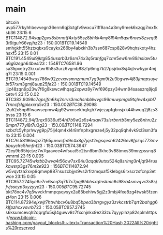 # main
bitcoin
uvp577rkyhhbevvegn36erm6qj3ctgfv9wxcu7lff9an4a3my9mek6xzqg7mxfksb36	23:15	6 BTC$114872.94
sqp2gvs8sbrnatf4xty55sz8bhkk4my8l94m5qsr6raes8zseqt83t6tgulr66vpjhz	23:15	0.001 BTC$19.14549
smhgkht55hztxqbxs9caykx266by4abxkh3b7ssn687csp828v9hqhskxty4hzhsxf5	23:15	0.01 BTC$191.4549
ul9jktg854usarb3z6sm74x3q5rahfgq7cmr5ew6nv89lnslaw5tuu6g6zegh64besl	23:15	4 BTC$76581.96
sa35pxetry2krxutwr6h8s3urz6vgmb88zfp6mg7b27psjrbx8sj4qtvwkypr4mjq7l	23:15	0.001 BTC$19.14549
wus786w92zcvxwsmnzmum7yg9gm9t2u3bgww4j83jmapsuyebt57rxm3gmj8uup25fe	23:15	0.001 BTC$19.14549
jjjz48zqn9p23w7f6g6kswcwlhqag2xpwz8y7wf696pzy34wm84saaszrq8jq9cetv4	23:15	0.02 BTC$382.9098
c7qpsjfm6kq2nrvs3mahsnbblwvgc96muwpmgx9tqhw4xpbl77rnncfslgplexxru5v	23:15	0.002 BTC$38.29098
j2u52x5np8fwawsepmw4jg92wxnsekhqfqjh7wjezapfgbnsjxk44hwuq2j8zs3bvss	23:15	6 BTC$114872.94
f3rqx9336ut54hj7b9w2s9s4rsqw73slsrbnrtb3my5ez8nhru2z6mpn777yl8t7u3g	23:15	0.06 BTC$1148.7294
szbcfc5yhprhwyg9pj75lj4qm4xl4r8nfnphxgreze4j5y32pq9qh4vk9cl3sm3farb	23:15	0.004 BTC$76.58196
wlpz7tj65juvwcfm9n4x8g7jqst2vgsqesh62426ev8fpzqs773mvbbuyclrc5hmfnt	23:15	0.03 BTC$574.3647
72ey9b65hjejvz7w7qaavee4wfsuat5c2tsn8bm3khc3v88tmxs39mrzpssnq8wmrml	23:15	0.005 BTC$95.72745
wktbb2wvq4t56cw7sx64u3aqqk9utsx524q8srlmg3r4jqt94ruskcwsrp3gs76m2e9	23:15	6 BTC$114872.94
w5vqvtza2xvp9qmwp887nsuzcbjys9vs2rfrzmquaf5klebgs6rxscrzsfcnp3etwce	23:15	0.05 BTC$957.2745
yc8e7rv6scq3q7b7c7pqj8hbhsxqtnskmc8s98ra4smvqvc3s8sjfvjsscyp3xyzyye	23:15	0.005 BTC$95.72745
bkt78nc4v7g5wvckfmmpqsqvsyx2a85behhw5gj2z3mbj4fxe8zg4twsk5fzenzt4xn	23:15	0.006 BTC$114.87294
ejxwjt7htwhbcv6u8bq5bpea3brrgvgyz3zvkcstrb7qrt2bahgg6klfpzhcxvsvrb7	23:15	0.05 BTC$957.2745
s6ksumcevqh2qqrgfu5sjl4guwv9z7fxcnjnkx9ez33zu7qyyplhzp82splmhttps://www.bitcoin-hashing.com/payout_blocks#:~:text=Transaction%20Hash,2022All%20rights%20reserved

